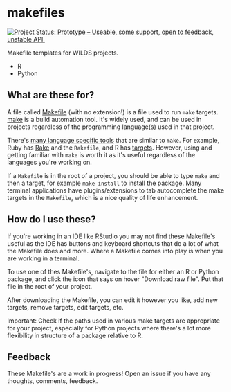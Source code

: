 makefiles
=========

[![Project Status: Prototype – Useable, some support, open to feedback, unstable API.](https://getwilds.github.io/badges/badges/prototype.svg)](https://getwilds.github.io/badges/#prototype)

Makefile templates for WILDS projects.

- R
- Python


## What are these for?

A file called [Makefile][] (with no extension!) is a file used to run `make` targets. [make][] is a build automation tool. It's widely used, and can be used in projects regardless of the programming language(s) used in that project. 

There's [many language specific tools][buildtools] that are similar to `make`. For example, Ruby has [Rake][] and the `Rakefile`, and R has [targets][]. However, using and getting familiar with `make` is worth it as it's useful regardless of the languages you're working on.

If a `Makefile` is in the root of a project, you should be able to type `make` and then a target, for example `make install` to install the package. Many terminal applications have plugins/extensions to tab autocomplete the make targets in the `Makefile`, which is a nice quality of life enhancement.

## How do I use these?

If you're working in an IDE like RStudio you may not find these Makefile's useful as the IDE has buttons and keyboard shortcuts that do a lot of what the Makefile does and more. Where a Makefile comes into play is when you are working in a terminal.

To use one of thes Makefile's, navigate to the file for either an R or Python package, and click the icon that says on hover "Download raw file". Put that file in the root of your project. 

After downloading the Makefile, you can edit it however you like, add new targets, remove targets, edit targets, etc.

Important: Check if the paths used in various make targets are appropriate for your project, especially for Python projects where there's a lot more flexibility in structure of a package relative to R.

## Feedback

These Makefile's are a work in progress! Open an issue if you have any thoughts, comments, feedback.



[make]: https://en.wikipedia.org/wiki/Make_(software)
[Makefile]: https://en.wikipedia.org/wiki/Make_(software)#Makefiles
[rake]: https://en.wikipedia.org/wiki/Rake_(software)
[buildtools]: https://en.wikipedia.org/wiki/List_of_build_automation_software
[targets]: https://docs.ropensci.org/targets/
